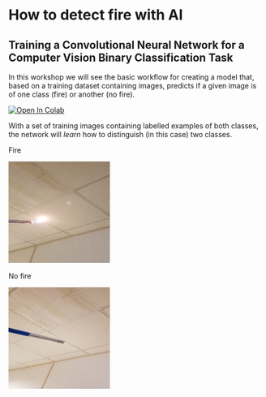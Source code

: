 # How to detect fire with AI
## Training a Convolutional Neural Network for a Computer Vision Binary Classification Task

In this workshop we will see the basic workflow for creating a model that, based on a training dataset containing images, predicts if a given image is of one class (fire) or another (no fire).

[![Open In Colab](https://colab.research.google.com/assets/colab-badge.svg)][colab_jp_nb_link] 
 
[colab_jp_nb_link]: https://colab.research.google.com/github/CityDataScienceSociety/ComputerVisionWorkshops/blob/main/detect-fire-with-AI/src/Train.ipynb

With a set of training images containing labelled examples of both classes, the network will *learn* how to distinguish (in this case) two classes.

Fire  

![Fire](img/fire.png)

No fire

![No fire](img/nofire.png)
